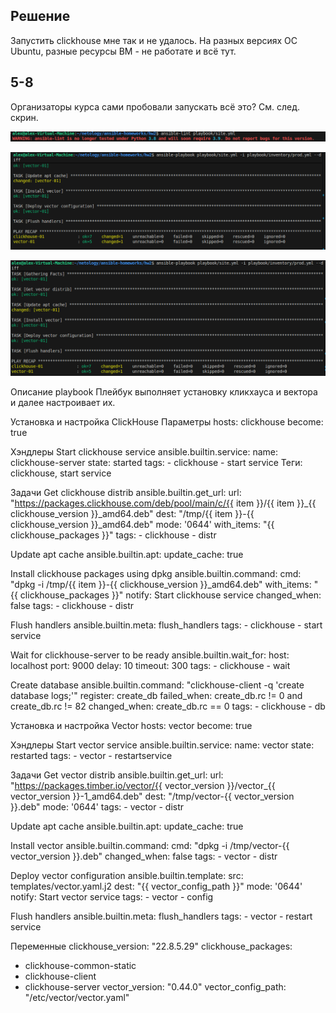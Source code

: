 ## Решение
Запустить clickhouse мне так и не удалось. На разных версиях ОС Ubuntu, разные ресурсы ВМ - не работате и всё тут.

## 5-8

Организаторы курса сами пробовали запускать всё это? См. след. скрин.

![Figure 1-1](https://github.com/StudentIrgups/ansible-homeworks/blob/main/hw2/images/1.png?raw=true)

![Figure 1-1](https://github.com/StudentIrgups/ansible-homeworks/blob/main/hw2/images/2.png?raw=true)

![Figure 1-1](https://github.com/StudentIrgups/ansible-homeworks/blob/main/hw2/images/3.png?raw=true)


Описание playbook
Плейбук выполняет установку кликхауса и вектора и далее настроивает их.

Установка и настройка ClickHouse
Параметры
  hosts: clickhouse
  become: true

Хэндлеры
Start clickhouse service
  ansible.builtin.service:
	name: clickhouse-server
	state: started
  tags:
	- clickhouse
	- start service
Теги: clickhouse, start service

Задачи
Get clickhouse distrib
  ansible.builtin.get_url:
	url: "https://packages.clickhouse.com/deb/pool/main/c/{{ item }}/{{ item }}_{{ clickhouse_version }}_amd64.deb"
	dest: "/tmp/{{ item }}-{{ clickhouse_version }}_amd64.deb"
	mode: '0644'
  with_items: "{{ clickhouse_packages }}"
  tags:
	- clickhouse
	- distr

Update apt cache
  ansible.builtin.apt:
	update_cache: true

Install clickhouse packages using dpkg
  ansible.builtin.command:
	cmd: "dpkg -i /tmp/{{ item }}-{{ clickhouse_version }}_amd64.deb"
  with_items: "{{ clickhouse_packages }}"
  notify: Start clickhouse service
  changed_when: false
  tags:
	- clickhouse
	- distr
	
Flush handlers
  ansible.builtin.meta: flush_handlers
  tags:
	- clickhouse
	- start service

Wait for clickhouse-server to be ready
  ansible.builtin.wait_for:
	host: localhost
	port: 9000
	delay: 10
	timeout: 300
  tags:
	- clickhouse
	- wait

Create database
  ansible.builtin.command: "clickhouse-client -q 'create database logs;'"
  register: create_db
  failed_when: create_db.rc != 0 and create_db.rc != 82
  changed_when: create_db.rc == 0
  tags:
	- clickhouse
	- db

Установка и настройка Vector
  hosts: vector
  become: true

Хэндлеры
Start vector service
  ansible.builtin.service:
	name: vector
	state: restarted
  tags:
	- vector
	- restartservice

Задачи
Get vector distrib
  ansible.builtin.get_url:
	url: "https://packages.timber.io/vector/{{ vector_version }}/vector_{{ vector_version }}-1_amd64.deb"
	dest: "/tmp/vector-{{ vector_version }}.deb"
	mode: '0644'
  tags:
	- vector
	- distr

Update apt cache
  ansible.builtin.apt:
	update_cache: true

Install vector
  ansible.builtin.command:
	cmd: "dpkg -i /tmp/vector-{{ vector_version }}.deb"
  changed_when: false
  tags:
	- vector
	- distr

Deploy vector configuration
  ansible.builtin.template:
	src: templates/vector.yaml.j2
	dest: "{{ vector_config_path }}"
	mode: '0644'
  notify: Start vector service
  tags:
	- vector
	- config

Flush handlers
  ansible.builtin.meta: flush_handlers
  tags:
	- vector
	- restart service

Переменные
clickhouse_version: "22.8.5.29"
clickhouse_packages:
  - clickhouse-common-static
  - clickhouse-client
  - clickhouse-server
vector_version: "0.44.0"
vector_config_path: "/etc/vector/vector.yaml"